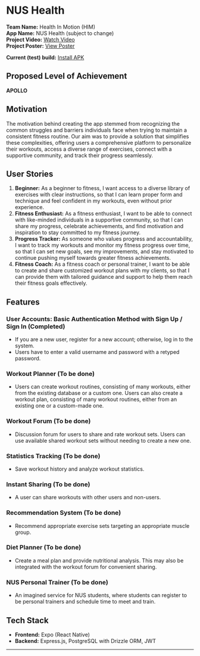 # NUS Health

**Team Name:** Health In Motion (HIM)  
**App Name:** NUS Health (subject to change)  
**Project Video:** [Watch Video](https://drive.google.com/file/d/1rRC9gu3iT5knVtWWoZz5FLYZA-36NN8L/view)  
**Project Poster:** [View Poster](https://drive.google.com/file/d/19TQDifl0IWkaejjB1TYwG0mC95gvVkQ2/view)

**Current (test) build:** [Install APK](https://drive.google.com/file/d/196eYWZmyp6_Mvx_jpT9InmL4Hse0bHvc/view?usp=sharing)

## Proposed Level of Achievement

**APOLLO**

## Motivation

The motivation behind creating the app stemmed from recognizing the common struggles and barriers individuals face when trying to maintain a consistent fitness routine. Our aim was to provide a solution that simplifies these complexities, offering users a comprehensive platform to personalize their workouts, access a diverse range of exercises, connect with a supportive community, and track their progress seamlessly.

## User Stories

1. **Beginner:** As a beginner to fitness, I want access to a diverse library of exercises with clear instructions, so that I can learn proper form and technique and feel confident in my workouts, even without prior experience.
2. **Fitness Enthusiast:** As a fitness enthusiast, I want to be able to connect with like-minded individuals in a supportive community, so that I can share my progress, celebrate achievements, and find motivation and inspiration to stay committed to my fitness journey.
3. **Progress Tracker:** As someone who values progress and accountability, I want to track my workouts and monitor my fitness progress over time, so that I can set new goals, see my improvements, and stay motivated to continue pushing myself towards greater fitness achievements.
4. **Fitness Coach:** As a fitness coach or personal trainer, I want to be able to create and share customized workout plans with my clients, so that I can provide them with tailored guidance and support to help them reach their fitness goals effectively.

## Features

### User Accounts: Basic Authentication Method with Sign Up / Sign In (Completed)
- If you are a new user, register for a new account; otherwise, log in to the system.
- Users have to enter a valid username and password with a retyped password.

### Workout Planner (To be done)
- Users can create workout routines, consisting of many workouts, either from the existing database or a custom one. Users can also create a workout plan, consisting of many workout routines, either from an existing one or a custom-made one.

### Workout Forum (To be done)
- Discussion forum for users to share and rate workout sets. Users can use available shared workout sets without needing to create a new one.

### Statistics Tracking (To be done)
- Save workout history and analyze workout statistics.

### Instant Sharing (To be done)
- A user can share workouts with other users and non-users.

### Recommendation System (To be done)
- Recommend appropriate exercise sets targeting an appropriate muscle group.

### Diet Planner (To be done)
- Create a meal plan and provide nutritional analysis. This may also be integrated with the workout forum for convenient sharing.

### NUS Personal Trainer (To be done)
- An imagined service for NUS students, where students can register to be personal trainers and schedule time to meet and train.

## Tech Stack

- **Frontend:** Expo (React Native)
- **Backend:** Express.js, PostgreSQL with Drizzle ORM, JWT
---
